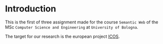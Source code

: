 # Introduction
This is the first of three assignment made for the course `Semantic Web` of the MSc `Computer Science and Engineering` at `University of Bologna`.

The target for our research is the european project [ICOS](https://www.icos-cp.eu/).